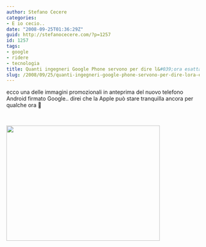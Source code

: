```yaml
---
author: Stefano Cecere
categories:
- E io cecio..
date: "2008-09-25T01:36:29Z"
guid: http://stefanocecere.com/?p=1257
id: 1257
tags:
- google
- ridere
- tecnologia
title: Quanti ingegneri Google Phone servono per dire l&#039;ora esatta?
slug: /2008/09/25/quanti-ingegneri-google-phone-servono-per-dire-lora-esatta/
---
```


ecco una delle immagini promozionali in anteprima del nuovo telefono Android firmato Google.. direi che la Apple può stare tranquilla ancora per qualche ora 🙂

 

[<img class="aligncenter size-full wp-image-1258" title="g1_time" src="http://stefanocecere.com/wp-content/uploads/sites/3/2008/09/g1_time.jpg" alt="" width="400" height="301" srcset="http://stefanocecere.com/wp-content/uploads/sites/3/2008/09/g1_time.jpg 400w, http://stefanocecere.com/wp-content/uploads/sites/3/2008/09/g1_time-300x226.jpg 300w" sizes="(max-width: 400px) 100vw, 400px" />](http://stefanocecere.com/wp-content/uploads/sites/3/2008/09/g1_time.jpg)